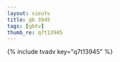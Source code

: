 ```yaml
--- 
layout: sieutv
title: gb 3945
tags: [gbtv]
thumb_re: q7t13945
---
```

{% include tvadv key="q7t13945" %} 
